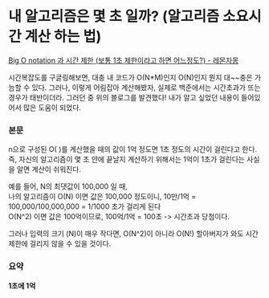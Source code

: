 # 내 알고리즘은 몇 초 일까? (알고리즘 소요시간 계산 하는 법)

[Big O notation 과 시간 제한 (보통 1초 제한이라고 하면 어느정도?) - 레몬자몽](https://lemonlemon.tistory.com/54)

시간복잡도를 구글링해보면, 대충 내 코드가 O(N*M)인지 O(N)인지 뭔지 대~~충은 가늠할 수 있다. 그러나, 이렇게 어림잡아 계산해봤자, 실제로 백준에서는 시간초과가 뜨는 경우가 태반이더라. 그러던 중 위의 블로그를 발견했다! 내가 알고 싶었던 내용이 들어있어서 많은 도움이 되었다.

### **본문**

n으로 구성된 O( )를 계산했을 때의 값이 1억 정도면 1초 정도의 시간이 걸린다고 한다. 즉, 자신의 알고리즘이 몇 초 안에 끝날지 계산하기 위해서는 1억이 1초가 걸린다는 사실을 알면 계산이 쉬워진다.

예를 들어, N의 최댓값이 100,000 일 때,<br>
나의 알고리즘이 O(N) 이면 값은 100,000 정도이니, 10만/1억 = 100,000/100,000,000 = 1/1000 초가 걸리게 된다 <br>
O(N^2) 이면 값은 100억이므로, 100억/1억 = 100초 -> 시간초과 당첨이다.

그러나 입력의 크기 (N)이 매우 작다면, O(N^2)이 아니라 O(N!) 할아버지가 와도 시간제한에 걸리지 않을 수 있을 것이다.

### **요약**

**1초에 1억**
